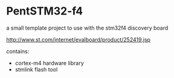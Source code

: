 # PentSTM32-f4 

a small template project to use with the stm32f4 discovery board

http://www.st.com/internet/evalboard/product/252419.jsp

contains:

* cortex-m4 hardware library
* stmlink flash tool

